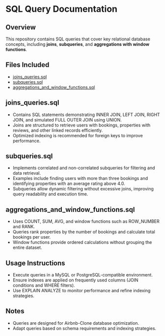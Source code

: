 # SQL Query Documentation

## Overview
This repository contains SQL queries that cover key relational database concepts, including **joins**, **subqueries**, and **aggregations with window functions**.

## Files Included
- [joins_queries.sql](./joins_queries.sql)  
- [subqueries.sql](./subqueries.sql)  
- [aggregations_and_window_functions.sql](./aggregations_and_window_functions.sql)  
## joins_queries.sql
- Contains SQL statements demonstrating INNER JOIN, LEFT JOIN, RIGHT JOIN, and simulated FULL OUTER JOIN using UNION.
- Joins are structured to retrieve users with bookings, properties with reviews, and other linked records efficiently.
- Optimized indexing is recommended for foreign keys to improve performance.

## subqueries.sql
- Implements correlated and non-correlated subqueries for filtering and data retrieval.
- Examples include finding users with more than three bookings and identifying properties with an average rating above 4.0.
- Subqueries allow dynamic filtering without excessive joins, improving query readability and execution time.

## aggregations_and_window_functions.sql
- Uses COUNT, SUM, AVG, and window functions such as ROW_NUMBER and RANK.
- Queries rank properties by the number of bookings and calculate total bookings per user.
- Window functions provide ordered calculations without grouping the entire dataset.

## Usage Instructions
- Execute queries in a MySQL or PostgreSQL-compatible environment.
- Ensure indexes are applied on frequently used columns (JOIN conditions and WHERE filters).
- Use EXPLAIN ANALYZE to monitor performance and refine indexing strategies.

## Notes
- Queries are designed for Airbnb-Clone database optimization.
- Adapt queries based on schema requirements and indexing strategies.

